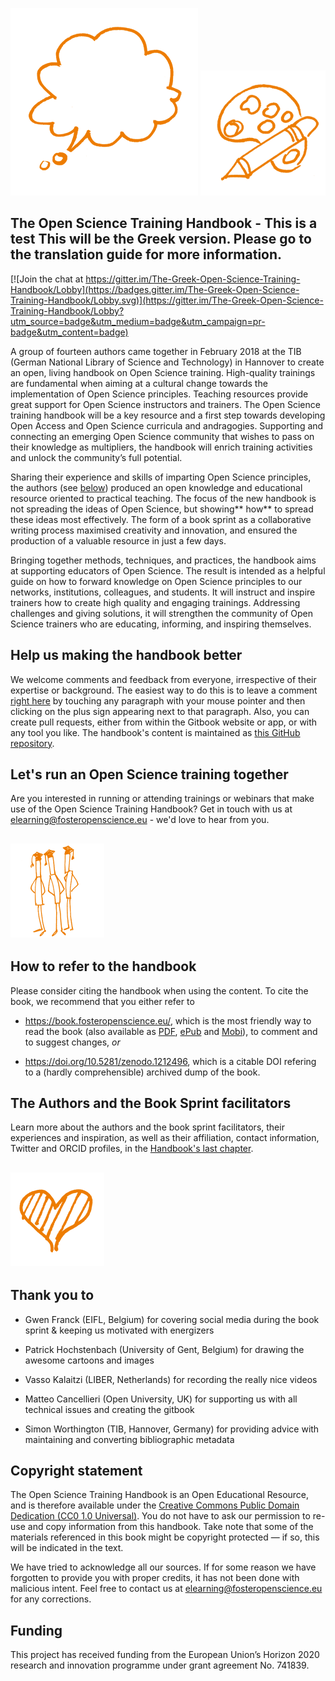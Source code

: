 ![](/Images/Icons/balloon_thought.png) <img src="/Images/Icons/planning_design.png" width="200" height="200" />
## The Open Science Training Handbook - This is a test This will be the Greek version. Please go to the translation guide for more information.

[![Join the chat at https://gitter.im/The-Greek-Open-Science-Training-Handbook/Lobby](https://badges.gitter.im/The-Greek-Open-Science-Training-Handbook/Lobby.svg)](https://gitter.im/The-Greek-Open-Science-Training-Handbook/Lobby?utm_source=badge&utm_medium=badge&utm_campaign=pr-badge&utm_content=badge)

A group of fourteen authors came together in February 2018 at the TIB \(German National Library of Science and Technology\) in Hannover to create an open, living handbook on Open Science training. High-quality trainings are fundamental when aiming at a cultural change towards the implementation of Open Science principles. Teaching resources provide great support for Open Science instructors and trainers. The Open Science training handbook will be a key resource and a first step towards developing Open Access and Open Science curricula and andragogies. Supporting and connecting an emerging Open Science community that wishes to pass on their knowledge as multipliers, the handbook will enrich training activities and unlock the community’s full potential.

Sharing their experience and skills of imparting Open Science principles, the authors \(see [below](#the-authors-and-the-book-sprint-facilitators)\) produced an open knowledge and educational resource oriented to practical teaching. The focus of the new handbook is not spreading the ideas of Open Science, but showing** how** to spread these ideas most effectively. The form of a book sprint as a collaborative writing process maximised creativity and innovation, and ensured the production of a valuable resource in just a few days.

Bringing together methods, techniques, and practices, the handbook aims at supporting educators of Open Science. The result is intended as a helpful guide on how to forward knowledge on Open Science principles to our networks, institutions, colleagues, and students. It will instruct and inspire trainers how to create high quality and engaging trainings. Addressing challenges and giving solutions, it will strengthen the community of Open Science trainers who are educating, informing, and inspiring themselves.

## Help us making the handbook better

We welcome comments and feedback from everyone, irrespective of their expertise or background. The easiest way to do this is to leave a comment [right here](https://book.fosteropenscience.eu/) by touching any paragraph with your mouse pointer and then clicking on the plus sign appearing next to that paragraph. Also, you can create pull requests, either from within the Gitbook website or app, or with any tool you like. The handbook's content is maintained as [this GitHub repository](https://github.com/Open-Science-Training-Handbook).

## Let's run an Open Science training together

Are you interested in running or attending trainings or webinars that make use of the Open Science Training Handbook? Get in touch with us at [elearning@fosteropenscience.eu](mailto:elearning@fosteropenscience.eu) - we'd love to hear from you.

## <img src="/Images/Icons/research_group.png" width="150" height="150" />

## How to refer to the handbook

Please consider citing the handbook when using the content. To cite the book, we recommend that you either refer to 

* https://book.fosteropenscience.eu/, which is the most friendly way to read the book (also available as [PDF](https://legacy.gitbook.com/download/pdf/book/open-science-training-handbook/book), [ePub](https://legacy.gitbook.com/download/epub/book/open-science-training-handbook/book) and [Mobi](https://legacy.gitbook.com/download/mobi/book/open-science-training-handbook/book)), to comment and to suggest changes, _or_ 

* https://doi.org/10.5281/zenodo.1212496, which is a citable DOI refering to a (hardly comprehensible) archived dump of the book.

## The Authors and the Book Sprint facilitators

Learn more about the authors and the book sprint facilitators, their experiences and inspiration, as well as their affiliation, contact information, Twitter and ORCID profiles, in the [Handbook's last chapter](./08AboutTheAuthorsAndFacilitators).

## <img src="/Images/Icons/heart.png" width="150" height="150" />

## Thank you to

* Gwen Franck \(EIFL, Belgium\) for covering social media during the book sprint & keeping us motivated with energizers

* Patrick Hochstenbach \(University of Gent, Belgium\) for drawing the awesome cartoons and images

* Vasso Kalaitzi \(LIBER, Netherlands\) for recording the really nice videos

* Matteo Cancellieri \(Open University, UK\) for supporting us with all technical issues and creating the gitbook

* Simon Worthington \(TIB, Hannover, Germany\) for providing advice with maintaining and converting bibliographic metadata 

## Copyright statement 

The Open Science Training Handbook is an Open Educational Resource, and is therefore available under the [Creative Commons Public Domain Dedication \(CC0 1.0 Universal\)](https://creativecommons.org/publicdomain/zero/1.0/). You do not have to ask our permission to re-use and copy information from this handbook. Take note that some of the materials referenced in this book might be copyright protected — if so, this will be indicated in the text. 

We have tried to acknowledge all our sources. If for some reason we have forgotten to provide you with proper credits, it has not been done with malicious intent. Feel free to contact us at [elearning@fosteropenscience.eu](mailto:elearning@fosteropenscience.eu) for any corrections.

## Funding

This project has received funding from the European Union’s Horizon 2020 research and innovation programme under grant agreement No. 741839.
